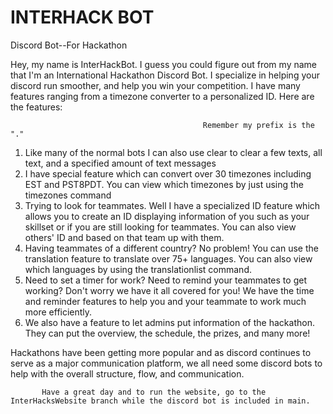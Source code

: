 # INTERHACK BOT
Discord Bot--For Hackathon


Hey, my name is InterHackBot. I guess you could figure out from my name that I'm an International Hackathon Discord Bot. I specialize in helping your discord run smoother, and help you win your competition. I have many features ranging from a timezone converter to a personalized ID. Here are the features:

                                               Remember my prefix is the "."

1. Like many of the normal bots I can also use clear to clear a few texts, all text, and a specified amount of text messages
2. I have special feature which can convert over 30 timezones including EST and PST8PDT. You can view which timezones by just using the timezones command
3. Trying to look for teammates. Well I have a specialized ID feature which allows you to create an ID displaying information of you such as your skillset or if you are still looking for teammates. You can also view others' ID and based on that team up with them.
4. Having teammates of a different country? No problem! You can use the translation feature to translate over 75+ languages. You can also view which languages by using the translationlist command.
5. Need to set a timer for work? Need to remind your teammates to get working? Don't worry we have it all covered for you! We have the time and reminder features to help you and your teammate to work much more efficiently.
6. We also have a feature to let admins put information of the hackathon. They can put the overview, the schedule, the prizes, and many more!

Hackathons have been getting more popular and as discord continues to serve as a major communication platform, we all need some discord bots to help with the overall structure,                                                             flow, and communication.


           Have a great day and to run the website, go to the InterHacksWebsite branch while the discord bot is included in main.
